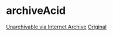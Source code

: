 # archiveAcid

[Unarchivable via Internet Archive](http://web.archive.org/web/20170519051421/http://www.cs.odu.edu/~jberlin/funtimes2/)
[Original](http://www.cs.odu.edu/~jberlin/funtimes2/)
